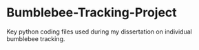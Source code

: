 # Bumblebee-Tracking-Project
Key python coding files used during my dissertation on individual bumblebee tracking.
